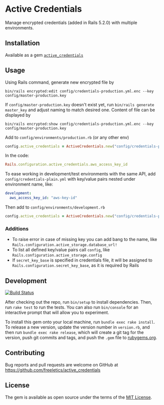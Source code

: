 # Active Credentials

Manage encrypted credentials (added in Rails 5.2.0) with multiple environments.

## Installation

Available as a gem [`active_credentials`](https://rubygems.org/gems/active_credentials)

## Usage

Using Rails command, generate new encrypted file by
```
bin/rails encrypted:edit config/credentials-production.yml.enc --key config/master-production.key
```
If `config/master-production.key` doesn't exist yet, run `bin/rails generate master_key` and adjust naming to match desired one.
Content of file can be displayed by
```
bin/rails encrypted:show config/credentials-production.yml.enc --key config/master-production.key
```

Add to `config/environments/production.rb` (or any other env)
```ruby
config.active_credentials = ActiveCredentials.new("config/credentials-production.yml.enc")
```

In the code:
```ruby
Rails.configuration.active_credentials.aws_access_key_id
```

To ease working in development/test environments with the same API, add `config/credentials-plain.yml` with key/value pairs
nested under environment name, like:
```yml
development:
  aws_access_key_id: "aws-key-id"
```

Then add to `config/environments/development.rb`
```ruby
config.active_credentials = ActiveCredentials.new("config/credentials-plain.yml", env: "development")
```

### Additions

* To raise error in case of missing key you can add bang to the name, like `Rails.configuration.active_storage.database_url!`
* To list all defined key/value pairs call `config`, like `Rails.configuration.active_storage.config`
* If `secret_key_base` is specified in credentials file, it will be assigned to `Rails.configuration.secret_key_base`, as it is required by Rails

## Development

[![Build Status](https://travis-ci.org/freeletics/active_credentials.svg?branch=master)](https://travis-ci.org/freeletics/active_credentials)

After checking out the repo, run `bin/setup` to install dependencies. Then, run `rake test` to run the tests. You can also run `bin/console` for an interactive prompt that will allow you to experiment.

To install this gem onto your local machine, run `bundle exec rake install`. To release a new version, update the version number in `version.rb`, and then run `bundle exec rake release`, which will create a git tag for the version, push git commits and tags, and push the `.gem` file to [rubygems.org](https://rubygems.org).

## Contributing

Bug reports and pull requests are welcome on GitHub at https://github.com/freeletics/active_credentials

## License

The gem is available as open source under the terms of the [MIT License](https://opensource.org/licenses/MIT).
